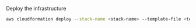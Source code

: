 Deploy the infrastructure
```bash
aws cloudformation deploy --stack-name <stack-name> --template-file <template-file> --parameter-overrides <parameter-overrides> --capabilities <capabilities>
```
